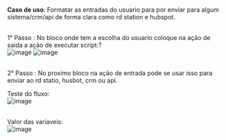 <br>**Caso de uso**: Formatar as entradas do usuario para por enviar para algum sistema/crm/api de forma clara como rd station e hubspot.<br>

<br>1° Passo : No bloco onde tem a escolha do usuario coloque na ação de saida a ação de executar script:?<br>
![image](https://user-images.githubusercontent.com/18338341/151717027-8627d85c-494d-4e17-b4f1-bfa53882f54a.png)
![image](https://user-images.githubusercontent.com/18338341/151717038-961d2289-48f3-42cf-98ae-fbc11700a2a7.png)

<br>2° Passo : No proximo bloco na ação de entrada pode se usar isso para enviar ao rd statio, husbot, crm ou api.<br>

Teste do fluxo:
<br>![image](https://user-images.githubusercontent.com/18338341/151716959-8e986546-9c34-4087-a4ff-e676eca7e457.png)

<br>Valor das variaveis:<br>
![image](https://user-images.githubusercontent.com/18338341/151716987-decdc50c-bde4-45df-bc61-bbb0d162eb66.png)

